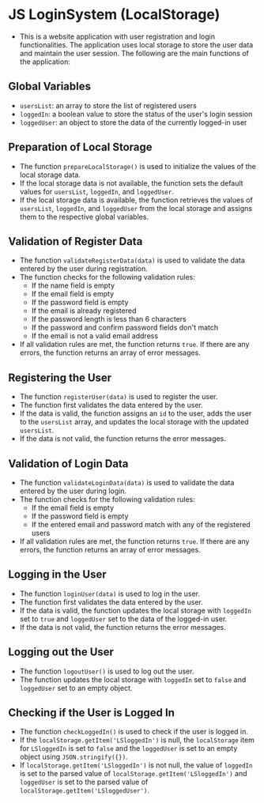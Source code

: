 # JS LoginSystem (LocalStorage)

- This is a website application with user registration and login functionalities. The application uses local storage to store the user data and maintain the user session. The following are the main functions of the application:

## Global Variables
- `usersList`: an array to store the list of registered users
- `loggedIn`: a boolean value to store the status of the user's login session
- `loggedUser`: an object to store the data of the currently logged-in user

## Preparation of Local Storage
- The function `prepareLocalStorage()` is used to initialize the values of the local storage data. 
- If the local storage data is not available, the function sets the default values for `usersList`, `loggedIn`, and `loggedUser`.
- If the local storage data is available, the function retrieves the values of `usersList`, `loggedIn`, and `loggedUser` from the local storage and assigns them to the respective global variables.

## Validation of Register Data
- The function `validateRegisterData(data)` is used to validate the data entered by the user during registration.
- The function checks for the following validation rules:
  - If the name field is empty
  - If the email field is empty
  - If the password field is empty
  - If the email is already registered
  - If the password length is less than 6 characters
  - If the password and confirm password fields don't match
  - If the email is not a valid email address
- If all validation rules are met, the function returns `true`. If there are any errors, the function returns an array of error messages.

## Registering the User
- The function `registerUser(data)` is used to register the user.
- The function first validates the data entered by the user.
- If the data is valid, the function assigns an `id` to the user, adds the user to the `usersList` array, and updates the local storage with the updated `usersList`.
- If the data is not valid, the function returns the error messages.

## Validation of Login Data
- The function `validateLoginData(data)` is used to validate the data entered by the user during login.
- The function checks for the following validation rules:
  - If the email field is empty
  - If the password field is empty
  - If the entered email and password match with any of the registered users
- If all validation rules are met, the function returns `true`. If there are any errors, the function returns an array of error messages.

## Logging in the User
- The function `loginUser(data)` is used to log in the user.
- The function first validates the data entered by the user.
- If the data is valid, the function updates the local storage with `loggedIn` set to `true` and `loggedUser` set to the data of the logged-in user.
- If the data is not valid, the function returns the error messages.

## Logging out the User
- The function `logoutUser()` is used to log out the user.
- The function updates the local storage with `loggedIn` set to `false` and `loggedUser` set to an empty object.

## Checking if the User is Logged In
- The function `checkLoggedIn()` is used to check if the user is logged in.
- If the `localStorage.getItem('LSloggedIn')` is null, the `localStorage` item for `LSloggedIn` is set to `false` and the `loggedUser` is set to an empty object using `JSON.stringify({})`. 
- If `localStorage.getItem('LSloggedIn')` is not null, the value of `loggedIn` is set to the parsed value of `localStorage.getItem('LSloggedIn')` and `loggedUser` is set to the parsed value of `localStorage.getItem('LSloggedUser')`. 



